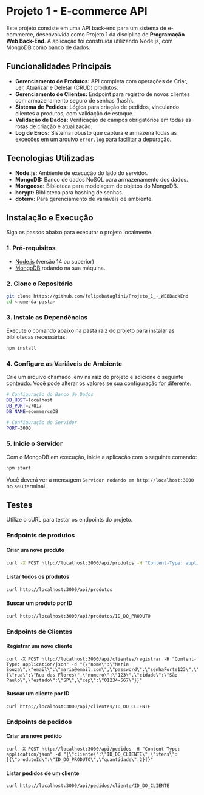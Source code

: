 # Projeto 1 - E-commerce API
Este projeto consiste em uma API back-end para um sistema de e-commerce, desenvolvida como Projeto 1 da disciplina de **Programação Web Back-End**. A aplicação foi construída utilizando Node.js, com MongoDB como banco de dados.

## Funcionalidades Principais
* **Gerenciamento de Produtos:** API completa com operações de Criar, Ler, Atualizar e Deletar (CRUD) produtos.
* **Gerenciamento de Clientes:** Endpoint para registro de novos clientes com armazenamento seguro de senhas (hash).
* **Sistema de Pedidos:** Lógica para criação de pedidos, vinculando clientes a produtos, com validação de estoque.
* **Validação de Dados:** Verificação de campos obrigatórios em todas as rotas de criação e atualização.
* **Log de Erros:** Sistema robusto que captura e armazena todas as exceções em um arquivo `error.log` para facilitar a depuração.

## Tecnologias Utilizadas
* **Node.js:** Ambiente de execução do lado do servidor.
* **MongoDB:** Banco de dados NoSQL para armazenamento dos dados.
* **Mongoose:** Biblioteca para modelagem de objetos do MongoDB.
* **bcrypt:** Biblioteca para hashing de senhas.
* **dotenv:** Para gerenciamento de variáveis de ambiente.

## Instalação e Execução
Siga os passos abaixo para executar o projeto localmente.

### 1. Pré-requisitos
* [Node.js](https://nodejs.org/) (versão 14 ou superior)
* [MongoDB](https://www.mongodb.com/try/download/community) rodando na sua máquina.

### 2. Clone o Repositório
```sh
git clone https://github.com/felipebataglini/Projeto_1_-_WEBBackEnd
cd <nome-da-pasta>
```

### 3. Instale as Dependências
Execute o comando abaixo na pasta raiz do projeto para instalar as bibliotecas necessárias.
```sh
npm install
```

### 4. Configure as Variáveis de Ambiente
Crie um arquivo chamado .env na raiz do projeto e adicione o seguinte conteúdo. Você pode alterar os valores se sua configuração for diferente.
```sh
# Configuração do Banco de Dados
DB_HOST=localhost
DB_PORT=27017
DB_NAME=ecommerceDB

# Configuração do Servidor
PORT=3000
```

### 5. Inicie o Servidor
Com o MongoDB em execução, inicie a aplicação com o seguinte comando:
```sh
npm start
```
Você deverá ver a mensagem `Servidor rodando em http://localhost:3000` no seu terminal.

## Testes
Utilize o cURL para testar os endpoints do projeto.

### Endpoints de produtos
#### Criar um novo produto
```sh
curl -X POST http://localhost:3000/api/produtos -H "Content-Type: application/json" -d "{\"nome\":\"Teclado Mecânico\",\"descricao\":\"Teclado com switches blue\",\"preco\":350,\"quantidadeEstoque\":25,\"categoria\":\"Periféricos\"}"
```
#### Listar todos os produtos
```sh
curl http://localhost:3000/api/produtos
```

#### Buscar um produto por ID
```sh
curl http://localhost:3000/api/produtos/ID_DO_PRODUTO
```

### Endpoints de Clientes
#### Registrar um novo cliente
```
curl -X POST http://localhost:3000/api/clientes/registrar -H "Content-Type: application/json" -d "{\"nome\":\"Maria Souza\",\"email\":\"maria@email.com\",\"password\":\"senhaForte123\",\"endereco\":{\"rua\":\"Rua das Flores\",\"numero\":\"123\",\"cidade\":\"São Paulo\",\"estado\":\"SP\",\"cep\":\"01234-567\"}}"
```

#### Buscar um cliente por ID
```
curl http://localhost:3000/api/clientes/ID_DO_CLIENTE
```

### Endpoints de pedidos
#### Criar um novo pedido
```
curl -X POST http://localhost:3000/api/pedidos -H "Content-Type: application/json" -d "{\"cliente\":\"ID_DO_CLIENTE\",\"itens\":[{\"produtoId\":\"ID_DO_PRODUTO\",\"quantidade\":2}]}"
```

#### Listar pedidos de um cliente
```
curl http://localhost:3000/api/pedidos/cliente/ID_DO_CLIENTE
```